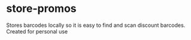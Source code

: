 # store-promos
Stores barcodes locally so it is easy to find and scan discount barcodes. Created for personal use
